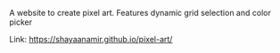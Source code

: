 A website to create pixel art. Features dynamic grid selection and color picker

Link: https://shayaanamir.github.io/pixel-art/
